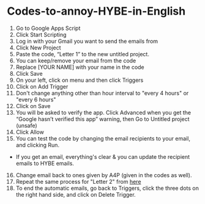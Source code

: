 # Codes-to-annoy-HYBE-in-English

1. Go to Google Apps Script
2. Click Start Scripting
3. Log in with your Gmail you want to send the emails from
4. Click New Project
5. Paste the code, “Letter 1” to the new untitled project.
6. You can keep/remove your email from the code
7. Replace [YOUR NAME] with your name in the code
8. Click Save
9. On your left, click on menu and then click Triggers
10. Click on Add Trigger
11. Don't change anything other than hour interval to "every 4 hours" or "every 6 hours"
12. Click on Save
13. You will be asked to verify the app.  Click Advanced when you get the “Google hasn’t verified this app” warning, then Go to Untitled project (unsafe)
14. Click Allow
15. You can test the code by changing the email recipients to your email, and clicking Run.
  - If you get an email, everything's clear & you can update the recipient emails to HYBE emails.
16. Change email back to ones given by A4P (given in the codes as well).
17. Repeat the same process for "Letter 2" from [here](https://tinyurl.com/codes-to-annoy-HYBE)
18. To end the automatic emails, go back to Triggers, click the three dots on the right hand side, and click on Delete Trigger.
